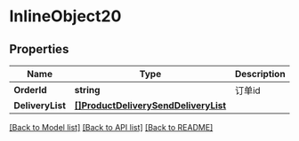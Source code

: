 # InlineObject20

## Properties

Name | Type | Description | Notes
------------ | ------------- | ------------- | -------------
**OrderId** | **string** | 订单id | 
**DeliveryList** | [**[]ProductDeliverySendDeliveryList**](_product_delivery_send_delivery_list.md) |  | 

[[Back to Model list]](../README.md#documentation-for-models) [[Back to API list]](../README.md#documentation-for-api-endpoints) [[Back to README]](../README.md)


